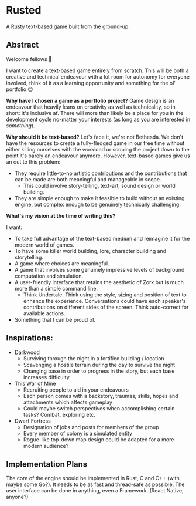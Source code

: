 # Rusted
A Rusty text-based game built from the ground-up.
## Abstract
Welcome fellows :eyes:

I want to create a text-based game entirely from scratch. This will be both a creative and technical endeavour with a lot room for autonomy for everyone involved, think of it as a learning opportunity and something for the ol' portfolio :wink: 

**Why have I chosen a game as a portfolio project?**
Game design is an endeavour that heavily leans on creativity as well as technicality, so in short: It's inclusive af. There will more than likely be a place for you in the development cycle no-matter your interests (as long as you are interested in *something*). 

**Why should it be text-based?**
Let's face it, we're not Bethesda. We don't have the resources to create a fully-fledged game in our free time without either killing ourselves with the workload or scoping the project down to the point it's barely an endeavour anymore.
However, text-based games give us an out to this problem:
- They require little-to-no artistic contributions and the contributions that can be made are both meaningful and manageable in scope.
  - This could involve story-telling, text-art, sound design or world building.
- They are simple enough to make it feasible to build without an existing engine, but complex enough to be genuinely technically challenging. 

**What's my vision at the time of writing this?** 

I want:
- To take full advantage of the text-based medium and reimagine it for the modern world of games.
- To have some killer world building, lore, character building and storytelling.
- A game where choices are meaningful.
- A game that involves some genuinely impressive levels of background computation and simulation. 
- A user-friendly interface that retains the aesthetic of Zork but is much more than a simple command line.
  - Think Undertale. Think using the style, sizing and position of text to enhance the experience. Conversations could have each speaker's contributions on different sides of the screen. Think auto-correct for available actions.
- Something that I can be proud of. 
## Inspirations:
- Darkwood
  - Surviving through the night in a fortified building / location
  - Scavenging a hostile terrain during the day to survive the night
  - Changing base in order to progress in the story, but each base increases difficulty
- This War of Mine
  - Recruiting people to aid in your endeavours
  - Each person comes with a backstory, traumas, skills, hopes and attachments which affects gameplay
  - Could maybe switch perspectives when accomplishing certain tasks? Combat, exploring etc.
- Dwarf Fortress
  - Designation of jobs and posts for members of the group
  - Every member of colony is a simulated entity
  - Rogue-like top-down map design could be adapted for a more modern audience? 
## Implementation Plans
The core of the engine should be implemented in Rust, C and C++ (with maybe some Go?). It needs to be as fast and thread-safe as possible.
The user interface can be done in anything, even a Framework. (React Native, anyone?) 
